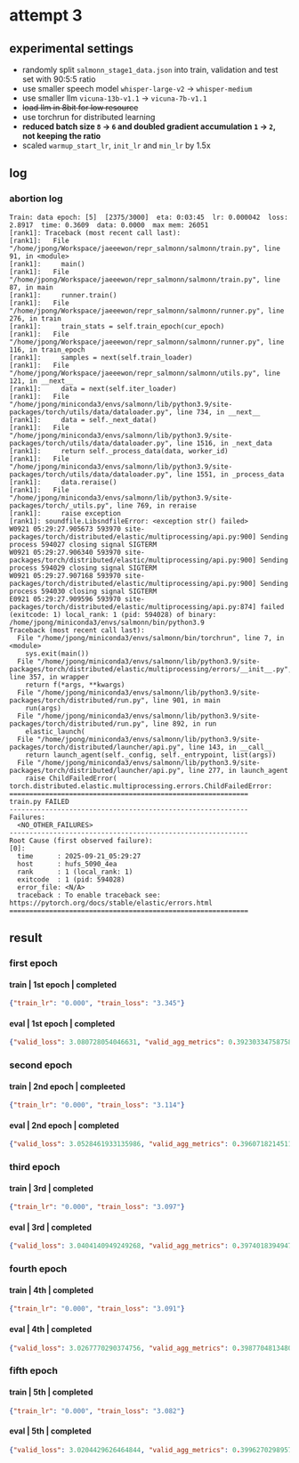# attempt 3

## experimental settings
- randomly split `salmonn_stage1_data.json` into train, validation and test set with 90:5:5 ratio
- use smaller speech model `whisper-large-v2` &rarr; `whisper-medium`
- use smaller llm `vicuna-13b-v1.1` &rarr; `vicuna-7b-v1.1`
- ~~load llm in 8bit for low resource~~
- use torchrun for distributed learning
- **reduced batch size `8` &rarr; `6` and doubled gradient accumulation `1` &rarr; `2`, not keeping the ratio**
- scaled `warmup_start_lr`, `init_lr` and `min_lr` by 1.5x

## log

### abortion log
```log
Train: data epoch: [5]  [2375/3000]  eta: 0:03:45  lr: 0.000042  loss: 2.8917  time: 0.3609  data: 0.0000  max mem: 26051
[rank1]: Traceback (most recent call last):
[rank1]:   File "/home/jpong/Workspace/jaeeewon/repr_salmonn/salmonn/train.py", line 91, in <module>
[rank1]:     main()
[rank1]:   File "/home/jpong/Workspace/jaeeewon/repr_salmonn/salmonn/train.py", line 87, in main
[rank1]:     runner.train()
[rank1]:   File "/home/jpong/Workspace/jaeeewon/repr_salmonn/salmonn/runner.py", line 276, in train
[rank1]:     train_stats = self.train_epoch(cur_epoch)
[rank1]:   File "/home/jpong/Workspace/jaeeewon/repr_salmonn/salmonn/runner.py", line 116, in train_epoch
[rank1]:     samples = next(self.train_loader)
[rank1]:   File "/home/jpong/Workspace/jaeeewon/repr_salmonn/salmonn/utils.py", line 121, in __next__
[rank1]:     data = next(self.iter_loader)
[rank1]:   File "/home/jpong/miniconda3/envs/salmonn/lib/python3.9/site-packages/torch/utils/data/dataloader.py", line 734, in __next__
[rank1]:     data = self._next_data()
[rank1]:   File "/home/jpong/miniconda3/envs/salmonn/lib/python3.9/site-packages/torch/utils/data/dataloader.py", line 1516, in _next_data
[rank1]:     return self._process_data(data, worker_id)
[rank1]:   File "/home/jpong/miniconda3/envs/salmonn/lib/python3.9/site-packages/torch/utils/data/dataloader.py", line 1551, in _process_data
[rank1]:     data.reraise()
[rank1]:   File "/home/jpong/miniconda3/envs/salmonn/lib/python3.9/site-packages/torch/_utils.py", line 769, in reraise
[rank1]:     raise exception
[rank1]: soundfile.LibsndfileError: <exception str() failed>
W0921 05:29:27.905673 593970 site-packages/torch/distributed/elastic/multiprocessing/api.py:900] Sending process 594027 closing signal SIGTERM
W0921 05:29:27.906340 593970 site-packages/torch/distributed/elastic/multiprocessing/api.py:900] Sending process 594029 closing signal SIGTERM
W0921 05:29:27.907168 593970 site-packages/torch/distributed/elastic/multiprocessing/api.py:900] Sending process 594030 closing signal SIGTERM
E0921 05:29:27.909596 593970 site-packages/torch/distributed/elastic/multiprocessing/api.py:874] failed (exitcode: 1) local_rank: 1 (pid: 594028) of binary: /home/jpong/miniconda3/envs/salmonn/bin/python3.9
Traceback (most recent call last):
  File "/home/jpong/miniconda3/envs/salmonn/bin/torchrun", line 7, in <module>
    sys.exit(main())
  File "/home/jpong/miniconda3/envs/salmonn/lib/python3.9/site-packages/torch/distributed/elastic/multiprocessing/errors/__init__.py", line 357, in wrapper
    return f(*args, **kwargs)
  File "/home/jpong/miniconda3/envs/salmonn/lib/python3.9/site-packages/torch/distributed/run.py", line 901, in main
    run(args)
  File "/home/jpong/miniconda3/envs/salmonn/lib/python3.9/site-packages/torch/distributed/run.py", line 892, in run
    elastic_launch(
  File "/home/jpong/miniconda3/envs/salmonn/lib/python3.9/site-packages/torch/distributed/launcher/api.py", line 143, in __call__
    return launch_agent(self._config, self._entrypoint, list(args))
  File "/home/jpong/miniconda3/envs/salmonn/lib/python3.9/site-packages/torch/distributed/launcher/api.py", line 277, in launch_agent
    raise ChildFailedError(
torch.distributed.elastic.multiprocessing.errors.ChildFailedError:
============================================================
train.py FAILED
------------------------------------------------------------
Failures:
  <NO_OTHER_FAILURES>
------------------------------------------------------------
Root Cause (first observed failure):
[0]:
  time      : 2025-09-21_05:29:27
  host      : hufs_5090_4ea
  rank      : 1 (local_rank: 1)
  exitcode  : 1 (pid: 594028)
  error_file: <N/A>
  traceback : To enable traceback see: https://pytorch.org/docs/stable/elastic/errors.html
============================================================
```

## result

### first epoch
#### train | 1st epoch | completed
```json
{"train_lr": "0.000", "train_loss": "3.345"}
```
#### eval | 1st epoch | completed
```json
{"valid_loss": 3.080728054046631, "valid_agg_metrics": 0.39230334758758545, "valid_best_epoch": 0}
```

### second epoch
#### train | 2nd epoch | compleeted
```json
{"train_lr": "0.000", "train_loss": "3.114"}
```
#### eval | 2nd epoch | completed
```json
{"valid_loss": 3.0528461933135986, "valid_agg_metrics": 0.39607182145118713, "valid_best_epoch": 1}
```

### third epoch
#### train | 3rd | completed
```json
{"train_lr": "0.000", "train_loss": "3.097"}
```
#### eval | 3rd | completed
```json
{"valid_loss": 3.0404140949249268, "valid_agg_metrics": 0.3974018394947052, "valid_best_epoch": 2}
```

### fourth epoch
#### train | 4th | completed
```json
{"train_lr": "0.000", "train_loss": "3.091"}
```
#### eval | 4th | completed
```json
{"valid_loss": 3.0267770290374756, "valid_agg_metrics": 0.3987704813480377, "valid_best_epoch": 3}
```

### fifth epoch
#### train | 5th | completed
```json
{"train_lr": "0.000", "train_loss": "3.082"}
```
#### eval | 5th | completed
```json
{"valid_loss": 3.0204429626464844, "valid_agg_metrics": 0.39962702989578247, "valid_best_epoch": 4}
```